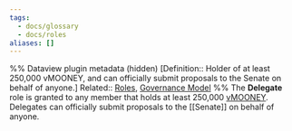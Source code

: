 ```yaml
---
tags:
  - docs/glossary
  - docs/roles
aliases: []
---
```

%% Dataview plugin metadata (hidden)
[Definition:: Holder of at least 250,000 vMOONEY, and can officially submit proposals to the Senate on behalf of anyone.]
Related:: [Roles](Roles.md), [Governance Model](Governance%20Model.md)
%%
The **Delegate** role is granted to any member that holds at least 250,000 [vMOONEY](vMOONEY.md). Delegates can officially submit proposals to the [[Senate]] on behalf of anyone.